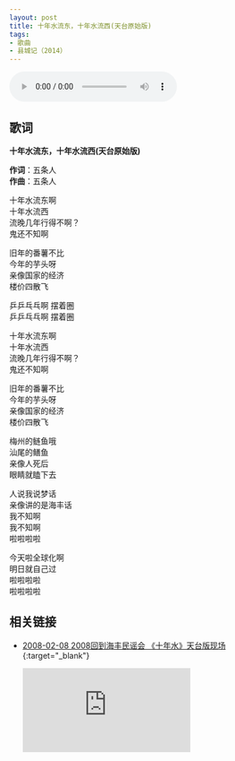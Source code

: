 ```yaml
---
layout: post
title: 十年水流东，十年水流西(天台原始版)
tags:
- 歌曲
- 县城记（2014）
---
```


<audio controls loop  src="https://onedrive.gimhoy.com/1drv/aHR0cHM6Ly8xZHJ2Lm1zL3UvcyFBbXVjeFU4NF9vc3NoQXFfTEZkSExFZ1RxUVpV.flac">
您的浏览器不支持 audio 标签。
</audio>

## 歌词

**十年水流东，十年水流西(天台原始版)**

**作词**：五条人  
**作曲**：五条人

十年水流东啊  
十年水流西  
流晚几年行得不啊？  
鬼还不知啊

旧年的番薯不比  
今年的芋头呀  
亲像国家的经济  
楼价四散飞

乒乒乓乓啊 摆着圈  
乒乒乓乓啊 摆着圈

十年水流东啊  
十年水流西  
流晚几年行得不啊？  
鬼还不知啊

旧年的番薯不比  
今年的芋头呀  
亲像国家的经济  
楼价四散飞

梅州的鲢鱼哦  
汕尾的鳝鱼  
亲像人死后  
眼睛就瞌下去

人说我说梦话  
亲像讲的是海丰话  
我不知啊  
我不知啊  
啦啦啦啦

今天啦全球化啊  
明日就自己过  
啦啦啦啦  
啦啦啦啦

## 相关链接
* [2008-02-08 2008回到海丰民谣会 《十年水》天台版现场](https://v.youku.com/v_show/id_XMTA3NjQwMDE2){:target="_blank"}

  <div class="iframe-container"><iframe class="responsive-iframe" src='https://player.youku.com/embed/XMTA3NjQwMDE2' frameborder="no" allowfullscreen="true"></iframe></div>
